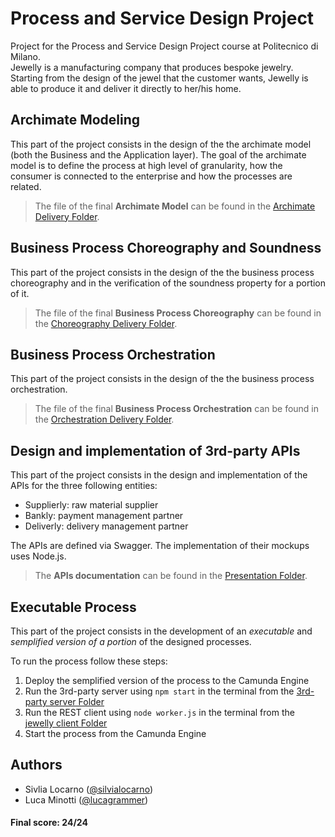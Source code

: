 # Process and Service Design Project

Project for the Process and Service Design Project course at Politecnico di Milano.  
Jewelly is a manufacturing company that produces bespoke jewelry. Starting from the design of the jewel that the customer wants, Jewelly is able to produce it and deliver it directly to her/his home.

## **Archimate Modeling**

This part of the project consists in the design of the the archimate model (both the Business and the Application layer). The goal of the archimate model is to define the process at high level of granularity, how the consumer is connected to the enterprise and how the processes are related.

> The file of the final **Archimate Model** can be found in the [Archimate Delivery Folder](https://github.com/lucagrammer/process-and-service-design/tree/main/Archimate).

## **Business Process Choreography and Soundness**

This part of the project consists in the design of the the business process choreography and in the verification of the soundness property for a portion of it.

> The file of the final **Business Process Choreography** can be found in the [Choreography Delivery Folder](https://github.com/lucagrammer/process-and-service-design/tree/main/Coreography).

## **Business Process Orchestration**

This part of the project consists in the design of the the business process orchestration.

> The file of the final **Business Process Orchestration** can be found in the [Orchestration Delivery Folder](https://github.com/lucagrammer/process-and-service-design/tree/main/Orchestration).

## **Design and implementation of 3rd-party APIs**

This part of the project consists in the design and implementation of the APIs for the three following entities:

- Supplierly: raw material supplier
- Bankly: payment management partner
- Deliverly: delivery management partner

The APIs are defined via Swagger. The implementation of their mockups uses Node.js.

> The **APIs documentation** can be found in the [Presentation Folder](https://github.com/lucagrammer/process-and-service-design/tree/main/Presentation).

## **Executable Process**

This part of the project consists in the development of an _executable_ and _semplified version of a portion_ of the designed processes.

To run the process follow these steps:

1. Deploy the semplified version of the process to the Camunda Engine
2. Run the 3rd-party server using `npm start` in the terminal from the [3rd-party server Folder](https://github.com/lucagrammer/process-and-service-design/tree/main/Implementation/3rd-party%20server)
3. Run the REST client using `node worker.js` in the terminal from the [jewelly client Folder](https://github.com/lucagrammer/process-and-service-design/tree/main/Implementation/jewelly%20client)
4. Start the process from the Camunda Engine

## Authors

- Sivlia Locarno ([@silvialocarno](https://github.com/silvialocarno))
- Luca Minotti ([@lucagrammer](https://github.com/lucagrammer))

#### Final score: 24/24
